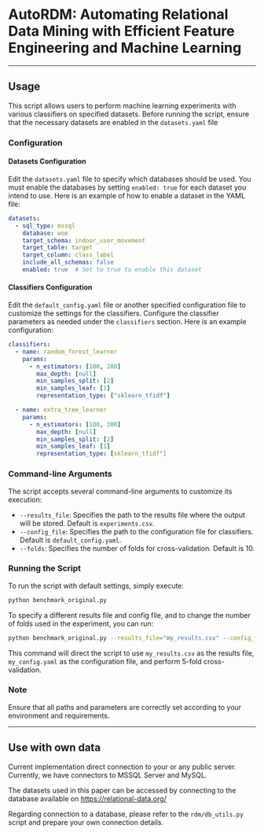 # AutoRDM: Automating Relational Data Mining with Efficient Feature Engineering and Machine Learning

---

## Usage

This script allows users to perform machine learning experiments with various classifiers on specified datasets. Before running the script, ensure that the necessary datasets are enabled in the `datasets.yaml` file

### Configuration

#### Datasets Configuration
Edit the `datasets.yaml` file to specify which databases should be used. You must enable the databases by setting `enabled: true` for each dataset you intend to use. Here is an example of how to enable a dataset in the YAML file:

```yaml
datasets:
  - sql_type: mssql
    database: woe
    target_schema: indoor_user_movement
    target_table: target
    target_column: class_label
    include_all_schemas: false
    enabled: true  # Set to true to enable this dataset
```

#### Classifiers Configuration
Edit the `default_config.yaml` file or another specified configuration file to customize the settings for the classifiers. Configure the classifier parameters as needed under the `classifiers` section. Here is an example configuration:

```yaml
classifiers:
  - name: random_forest_learner
    params:
      - n_estimators: [100, 200]
        max_depth: [null]
        min_samples_split: [2]
        min_samples_leaf: [1]
        representation_type: ["sklearn_tfidf"]

  - name: extra_tree_learner
    params:
      - n_estimators: [100, 300]
        max_depth: [null]
        min_samples_split: [2]
        min_samples_leaf: [1]
        representation_type: [sklearn_tfidf"]
```

### Command-line Arguments

The script accepts several command-line arguments to customize its execution:

- `--results_file`: Specifies the path to the results file where the output will be stored. Default is `experiments.csv`.
- `--config_file`: Specifies the path to the configuration file for classifiers. Default is `default_config.yaml`.
- `--folds`: Specifies the number of folds for cross-validation. Default is 10.

### Running the Script

To run the script with default settings, simply execute:

```bash
python benchmark_original.py
```

To specify a different results file and config file, and to change the number of folds used in the experiment, you can run:

```bash
python benchmark_original.py --results_file="my_results.csv" --config_file="my_config.yaml" --folds=5
```

This command will direct the script to use `my_results.csv` as the results file, `my_config.yaml` as the configuration file, and perform 5-fold cross-validation.

### Note

Ensure that all paths and parameters are correctly set according to your environment and requirements.

---
## Use with own data
Current implementation direct connection to your or any public server. Currently, we have connectors to MSSQL Server and MySQL.

The datasets used in this paper can be accessed by connecting to the database available on https://relational-data.org/

Regarding connection to a database, please refer to the `rdm/db_utils.py` script and prepare your own connection details.
